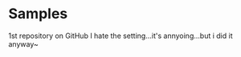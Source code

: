 Samples
=======

1st repository on GitHub
I hate the setting...it's annyoing...but i did it anyway~
